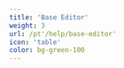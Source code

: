 ```yaml
---
title: 'Base Editor'
weight: 3
url: /pt'/help/base-editor'
icon: 'table'
color: bg-green-100
---
```

